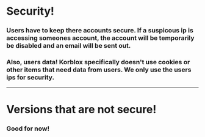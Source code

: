 # Security!
### Users have to keep there accounts secure. If a suspicous ip is accessing someones account, the account will be temporarily be disabled and an email will be sent out.
### Also, users data! Korblox specifically doesn't use cookies or other items that need data from users. We only use the users ips for security.
***
# Versions that are not secure!
### Good for now!
